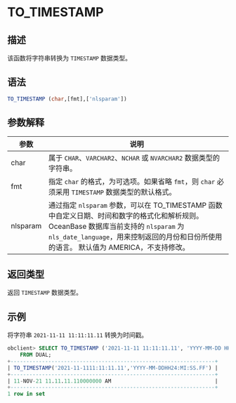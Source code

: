 # TO_TIMESTAMP

## 描述

该函数将字符串转换为 `TIMESTAMP` 数据类型。

## 语法

```sql
TO_TIMESTAMP (char,[fmt],['nlsparam'])
```

## 参数解释

|    参数    |                                 说明                                 |
|----------|--------------------------------------------------------------------|
| char     | 属于 `CHAR`、`VARCHAR2`、`NCHAR` 或 `NVARCHAR2` 数据类型的字符串。               |
| fmt      | 指定 `char` 的格式，为可选项。如果省略 `fmt`，则 `char` 必须采用 `TIMESTAMP` 数据类型的默认格式。 |
| nlsparam | 通过指定 `nlsparam` 参数，可以在 TO_TIMESTAMP 函数中自定义日期、时间和数字的格式化和解析规则。 OceanBase 数据库当前支持的 `nlsparam` 为 `nls_date_language`，用来控制返回的月份和日份所使用的语言。 默认值为 AMERICA，不支持修改。                                  |

## 返回类型

返回 `TIMESTAMP` 数据类型。

## 示例

将字符串 `2021-11-11 11:11:11.11` 转换为时间戳。

```sql
obclient> SELECT TO_TIMESTAMP ('2021-11-11 11:11:11.11', 'YYYY-MM-DD HH24:MI:SS.FF')
    FROM DUAL;
+-----------------------------------------------------------------+
| TO_TIMESTAMP('2021-11-1111:11:11.11','YYYY-MM-DDHH24:MI:SS.FF') |
+-----------------------------------------------------------------+
| 11-NOV-21 11.11.11.110000000 AM                                 |
+-----------------------------------------------------------------+
1 row in set
```
